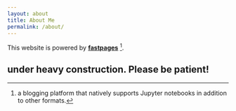 ```yaml
---
layout: about
title: About Me
permalink: /about/
---
```


This website is powered by **[fastpages](https://github.com/fastai/fastpages)** [^1].


## under heavy construction. Please be patient!

[^1]:a blogging platform that natively supports Jupyter notebooks in addition to other formats.
